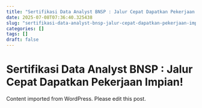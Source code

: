 ```yaml
---
title: "Sertifikasi Data Analyst BNSP : Jalur Cepat Dapatkan Pekerjaan Impian!"
date: 2025-07-08T07:36:40.325438
slug: "sertifikasi-data-analyst-bnsp-jalur-cepat-dapatkan-pekerjaan-impian"
categories: []
tags: []
draft: false
---
```


# Sertifikasi Data Analyst BNSP : Jalur Cepat Dapatkan Pekerjaan Impian!

Content imported from WordPress. Please edit this post.
